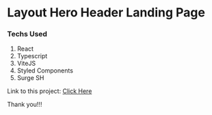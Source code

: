 # Layout Hero Header Landing Page

### Techs Used

1. React
2. Typescript
3. ViteJS
4. Styled Components
5. Surge SH


Link to this project: <a href="http://hero-project-jhonatang.surge.sh/" target="_blank">Click Here</a>

Thank you!!!
